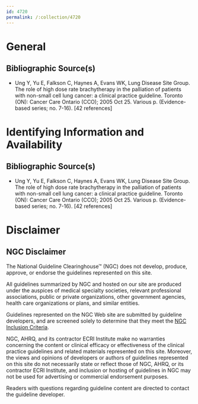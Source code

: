 ```yaml
---
id: 4720
permalink: /:collection/4720
---
```


# General

## Bibliographic Source(s)

- Ung Y, Yu E, Falkson C, Haynes A, Evans WK, Lung Disease Site Group. The role of high dose rate brachytherapy in the palliation of patients with non-small cell lung cancer: a clinical practice guideline. Toronto (ON): Cancer Care Ontario (CCO); 2005 Oct 25. Various p. (Evidence-based series; no. 7-16). [42 references]

# Identifying Information and Availability

## Bibliographic Source(s)

- Ung Y, Yu E, Falkson C, Haynes A, Evans WK, Lung Disease Site Group. The role of high dose rate brachytherapy in the palliation of patients with non-small cell lung cancer: a clinical practice guideline. Toronto (ON): Cancer Care Ontario (CCO); 2005 Oct 25. Various p. (Evidence-based series; no. 7-16). [42 references]

# Disclaimer

## NGC Disclaimer

The National Guideline Clearinghouse™ (NGC) does not develop, produce, approve, or endorse the guidelines represented on this site.

All guidelines summarized by NGC and hosted on our site are produced under the auspices of medical specialty societies, relevant professional associations, public or private organizations, other government agencies, health care organizations or plans, and similar entities.

Guidelines represented on the NGC Web site are submitted by guideline developers, and are screened solely to determine that they meet the [NGC Inclusion Criteria](/help-and-about/summaries/inclusion-criteria).

NGC, AHRQ, and its contractor ECRI Institute make no warranties concerning the content or clinical efficacy or effectiveness of the clinical practice guidelines and related materials represented on this site. Moreover, the views and opinions of developers or authors of guidelines represented on this site do not necessarily state or reflect those of NGC, AHRQ, or its contractor ECRI Institute, and inclusion or hosting of guidelines in NGC may not be used for advertising or commercial endorsement purposes.

Readers with questions regarding guideline content are directed to contact the guideline developer.

